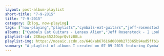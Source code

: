 ```yaml
---
layout: post-album-playlist
short-title: "7-9-2015"
title: "7-9-2015"
category: [blog, now-playing]
tags: ["now-playing","playlists","cymbals-eat-guitars","jeff-rosenstock","various-artists","various-artists","bibio","lagwagon","al-madrigal","nico","the-dubliners","franz-ferdinand","matt-pond-pa","desaparecidos","neil-young,-promise-of-the-real","ac/dc","bad-religion","various-artists","bon-iver","various-artists"]
albums: ["Cymbals Eat Guitars - Lenses Alien","Jeff Rosenstock - I Look Like Shit","Various Artists - Action Like Charles Bronson: Best of Hardcore Hip Hop Vol. 2","Various Artists - Chopin Top 20","Bibio - Silver Wilkinson","Lagwagon - Blaze","Al Madrigal - Why Is The Rabbit Crying?","Nico - Chelsea Girl","The Dubliners - The Dubliners","Franz Ferdinand - Tonight: Franz Ferdinand","Matt Pond PA - The State of Gold","Desaparecidos - Payola","Neil Young, Promise of the Real - The Monsanto Years","AC/DC - Highway to Hell","Bad Religion - Against The Grain","Various Artists - Collection","Bon Iver - Blood Bank","Various Artists - Secondary Protocol"]
playlist-id: 2XBaqxS52JOoprQvtz88La
playlist-img: https://mosaic.scdn.co/640/ab67616d0000b273365b94ad5ffb1ca40195a748ab67616d0000b273c7edd3915df049a92a602d6cab67616d0000b273df5c05fe50b23a52a4571eaeab67616d0000b273f047419be7183fc1361df78d
summary: "A playlist of albums I created on 07-09-2015 featuring Cymbals Eat Guitars, Jeff Rosenstock, Various Artists, Various Artists, Bibio, Lagwagon, Al Madrigal, Nico, The Dubliners, Franz Ferdinand, Matt Pond PA, Desaparecidos, Neil Young, Promise of the Real, AC/DC, Bad Religion, Various Artists, Bon Iver, and Various Artists"
---
```

